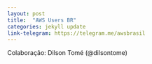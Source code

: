```yaml
---
layout: post
title:  "AWS Users BR"
categories: jekyll update
link-telegram: https://telegram.me/awsbrasil
---
```

Colaboração: Dilson Tomé (@dilsontome)
